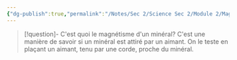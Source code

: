 ```yaml
---
{"dg-publish":true,"permalink":"/Notes/Sec 2/Science Sec 2/Module 2/Magnétisme/"}
---
```



>[!question]- C'est quoi le magnétisme d'un minéral?
>C'est une manière de savoir si un minéral est attiré par un aimant. On le teste en plaçant un aimant, tenu par une corde, proche du minéral.

